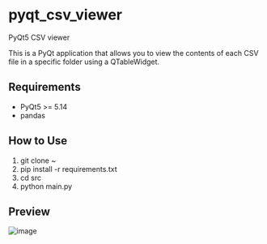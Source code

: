 # pyqt_csv_viewer
PyQt5 CSV viewer

This is a PyQt application that allows you to view the contents of each CSV file in a specific folder using a QTableWidget.

## Requirements
* PyQt5 >= 5.14
* pandas

## How to Use
1. git clone ~
2. pip install -r requirements.txt
3. cd src
4. python main.py

## Preview
![image](https://github.com/yjg30737/pyqt_csv_viewer/assets/55078043/c13df330-60ea-42f2-80b2-c17b653756a2)
